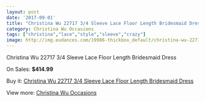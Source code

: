```yaml
---
layout: post
date: '2017-09-01'
title: "Christina Wu 22717 3/4 Sleeve Lace Floor Length Bridesmaid Dress"
category: Christina Wu Occasions
tags: ["christina","lace","style","sleeve","crazy"]
image: http://img.eudances.com/19986-thickbox_default/christina-wu-22717-3-4-sleeve-lace-floor-length-bridesmaid-dress.jpg
---
```

Christina Wu 22717 3/4 Sleeve Lace Floor Length Bridesmaid Dress

On Sales: **$414.99**
<a href="https://www.eudances.com/en/christina-wu-occasions/5979-christina-wu-22717-3-4-sleeve-lace-floor-length-bridesmaid-dress.html"><amp-img layout="responsive" width="600" height="600" src="//img.eudances.com/19986-thickbox_default/christina-wu-22717-3-4-sleeve-lace-floor-length-bridesmaid-dress.jpg" alt="Christina Wu 22717 3/4 Sleeve Lace Floor Length Bridesmaid Dress 0" /></a>
<a href="https://www.eudances.com/en/christina-wu-occasions/5979-christina-wu-22717-3-4-sleeve-lace-floor-length-bridesmaid-dress.html"><amp-img layout="responsive" width="600" height="600" src="//img.eudances.com/19987-thickbox_default/christina-wu-22717-3-4-sleeve-lace-floor-length-bridesmaid-dress.jpg" alt="Christina Wu 22717 3/4 Sleeve Lace Floor Length Bridesmaid Dress 1" /></a>

Buy it: [Christina Wu 22717 3/4 Sleeve Lace Floor Length Bridesmaid Dress](https://www.eudances.com/en/christina-wu-occasions/5979-christina-wu-22717-3-4-sleeve-lace-floor-length-bridesmaid-dress.html "Christina Wu 22717 3/4 Sleeve Lace Floor Length Bridesmaid Dress")

View more: [Christina Wu Occasions](https://www.eudances.com/en/59-christina-wu-occasions "Christina Wu Occasions")